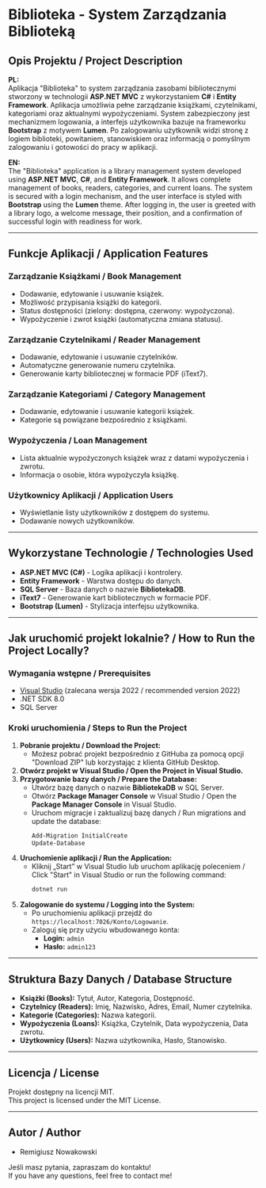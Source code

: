 # Biblioteka - System Zarządzania Biblioteką

## Opis Projektu / Project Description

**PL:**\
Aplikacja "Biblioteka" to system zarządzania zasobami bibliotecznymi stworzony w technologii **ASP.NET MVC** z wykorzystaniem **C#** i **Entity Framework**. Aplikacja umożliwia pełne zarządzanie książkami, czytelnikami, kategoriami oraz aktualnymi wypożyczeniami. System zabezpieczony jest mechanizmem logowania, a interfejs użytkownika bazuje na frameworku **Bootstrap** z motywem **Lumen**. Po zalogowaniu użytkownik widzi stronę z logiem biblioteki, powitaniem, stanowiskiem oraz informacją o pomyślnym zalogowaniu i gotowości do pracy w aplikacji.

**EN:**\
The "Biblioteka" application is a library management system developed using **ASP.NET MVC**, **C#**, and **Entity Framework**. It allows complete management of books, readers, categories, and current loans. The system is secured with a login mechanism, and the user interface is styled with **Bootstrap** using the **Lumen** theme. After logging in, the user is greeted with a library logo, a welcome message, their position, and a confirmation of successful login with readiness for work.

---

## Funkcje Aplikacji / Application Features

### Zarządzanie Książkami / Book Management

- Dodawanie, edytowanie i usuwanie książek.
- Możliwość przypisania książki do kategorii.
- Status dostępności (zielony: dostępna, czerwony: wypożyczona).
- Wypożyczenie i zwrot książki (automatyczna zmiana statusu).

### Zarządzanie Czytelnikami / Reader Management

- Dodawanie, edytowanie i usuwanie czytelników.
- Automatyczne generowanie numeru czytelnika.
- Generowanie karty bibliotecznej w formacie PDF (iText7).

### Zarządzanie Kategoriami / Category Management

- Dodawanie, edytowanie i usuwanie kategorii książek.
- Kategorie są powiązane bezpośrednio z książkami.

### Wypożyczenia / Loan Management

- Lista aktualnie wypożyczonych książek wraz z datami wypożyczenia i zwrotu.
- Informacja o osobie, która wypożyczyła książkę.

### Użytkownicy Aplikacji / Application Users

- Wyświetlanie listy użytkowników z dostępem do systemu.
- Dodawanie nowych użytkowników.

---

## Wykorzystane Technologie / Technologies Used

- **ASP.NET MVC (C#)** - Logika aplikacji i kontrolery.
- **Entity Framework** - Warstwa dostępu do danych.
- **SQL Server** - Baza danych o nazwie **BibliotekaDB**.
- **iText7** - Generowanie kart bibliotecznych w formacie PDF.
- **Bootstrap (Lumen)** - Stylizacja interfejsu użytkownika.

---

## Jak uruchomić projekt lokalnie? / How to Run the Project Locally?

### Wymagania wstępne / Prerequisites

- [Visual Studio](https://visualstudio.microsoft.com/) (zalecana wersja 2022 / recommended version 2022)
- .NET SDK 8.0
- SQL Server

### Kroki uruchomienia / Steps to Run the Project

1. **Pobranie projektu / Download the Project:**
   - Możesz pobrać projekt bezpośrednio z GitHuba za pomocą opcji "Download ZIP" lub korzystając z klienta GitHub Desktop.
2. **Otwórz projekt w Visual Studio / Open the Project in Visual Studio.**
3. **Przygotowanie bazy danych / Prepare the Database:**
   - Utwórz bazę danych o nazwie **BibliotekaDB** w SQL Server.
   - Otwórz **Package Manager Console** w Visual Studio / Open the **Package Manager Console** in Visual Studio.
   - Uruchom migracje i zaktualizuj bazę danych / Run migrations and update the database:
     ```bash
     Add-Migration InitialCreate
     Update-Database
     ```
4. **Uruchomienie aplikacji / Run the Application:**
   - Kliknij „Start” w Visual Studio lub uruchom aplikację poleceniem / Click "Start" in Visual Studio or run the following command:
     ```bash
     dotnet run
     ```
5. **Zalogowanie do systemu / Logging into the System:**
   - Po uruchomieniu aplikacji przejdź do `https://localhost:7026/Konto/Logowanie`.
   - Zaloguj się przy użyciu wbudowanego konta:
     - **Login:** `admin`
     - **Hasło:** `admin123`

---

## Struktura Bazy Danych / Database Structure

- **Książki (Books):** Tytuł, Autor, Kategoria, Dostępność.
- **Czytelnicy (Readers):** Imię, Nazwisko, Adres, Email, Numer czytelnika.
- **Kategorie (Categories):** Nazwa kategorii.
- **Wypożyczenia (Loans):** Książka, Czytelnik, Data wypożyczenia, Data zwrotu.
- **Użytkownicy (Users):** Nazwa użytkownika, Hasło, Stanowisko.

---

## Licencja / License

Projekt dostępny na licencji MIT.\
This project is licensed under the MIT License.

---

## Autor / Author

- Remigiusz Nowakowski

Jeśli masz pytania, zapraszam do kontaktu!\
If you have any questions, feel free to contact me!


